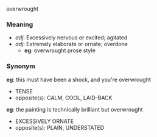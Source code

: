 overwrought
### Meaning
+ _adj_: Excessively nervous or excited; agitated
+ _adj_: Extremely elaborate or ornate; overdone
    + __eg__: overwrought prose style

### Synonym

__eg__: this must have been a shock, and you're overwrought

+ TENSE
+ opposite(s): CALM, COOL, LAID-BACK

__eg__: the painting is technically brilliant but overwrought

+ EXCESSIVELY ORNATE
+ opposite(s): PLAIN, UNDERSTATED


